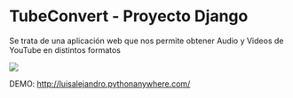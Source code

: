 # TubeConvert - Proyecto Django

Se trata de una aplicación web que nos permite obtener Audio y Videos de YouTube en distintos formatos

![]('https://github.com/LuisAlejandroSalcedo/tubeconvert/tubeconvert.png')

DEMO: http://luisalejandro.pythonanywhere.com/
